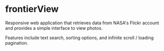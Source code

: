 # frontierView

Responsive web application that retrieves data from NASA's Flickr account and provides a simple interface to view photos.

Features include text search, sorting options, and infinite scroll / loading pagination.

